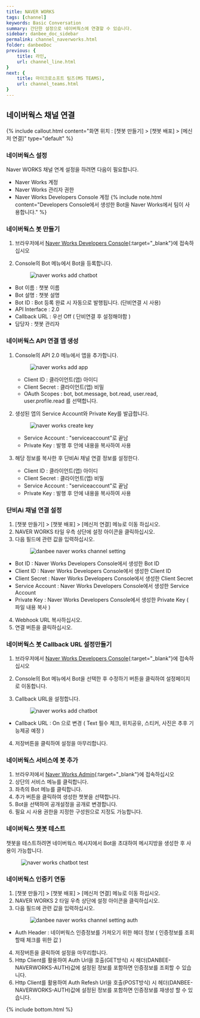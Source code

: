 ```yaml
---
title: NAVER WORKS 
tags: [channel]
keywords: Basic Conversation
summary: 간단한 설정으로 네이버웍스에 연결할 수 있습니다.
sidebar: danbee_doc_sidebar
permalink: channel_naverworks.html
folder: danbeeDoc
previous: {
    title: 라인,
    url: channel_line.html
}
next: {
    title: 마이크로소프트 팀즈(MS TEAMS),
    url: channel_teams.html
}
---
```

## 네이버웍스 채널 연결 
{% include callout.html content="화면 위치 : [챗봇 만들기] > [챗봇 배포] > [메신저 연결]" type="default" %}


### 네이버웍스 설정
Naver WORKS 채널 연계 설정을 하려면 다음이 필요합니다.

* Naver Works 계정
* Naver Works 관리자 권한
* Naver Works Developers Console 계정
{% include note.html content="Developers Console에서 생성한 Bot을 Naver Works에서 팀이 사용합니다." %}


### 네이버웍스 봇 만들기
1. 브라우저에서 <span class="link">[Naver Works Developers Console](https://developers.worksmobile.com/){:target="_blank"}</span>에 접속하십시오

2. Console의 Bot 메뉴에서 Bot을 등록합니다.<figure><img class="docimage" src="images/channel/naverworks/naverworks_add_chatbot.png" alt="naver works add chatbot" style="max-width: 800px"></figure>
  * Bot 이름 : 챗봇 이름
  * Bot 설명 : 챗봇 설명
  * Bot ID : Bot 등록 완료 시 자동으로 발행됩니다. (단비연결 시 사용)
  * API Interface : 2.0
  * Callback URL : 우선 Off ( 단비연결 후 설정해야함 )
  * 담당자 : 챗봇 관리자
 
### 네이버웍스 API 연결 앱 생성
1. Console의 API 2.0 메뉴에서 앱을 추가합니다.<figure><img class="docimage" src="images/channel/naverworks/naverworks_add_app.png" alt="naver works add app" style="max-width: 800px"></figure>
   * Client ID : 클라이언트(앱) 아이디
   * Client Secret : 클라이언트(앱) 비밀
   * OAuth Scopes : bot, bot.message, bot.read, user.read, user.profile.read 를 선택합니다.

2. 생성된 앱의 Service Account와 Private Key를 발급합니다.<figure><img class="docimage" src="images/channel/naverworks/naverworks_create_key.png" alt="naver works create key" style="max-width: 800px"></figure>
   * Service Account : "serviceaccount"로 끝남
   * Private Key : 발행 후 안에 내용을 복사하여 사용

3. 해당 정보를 복사한 후 단비Ai 채널 연결 정보를 설정한다.
   * Client ID : 클라이언트(앱) 아이디
   * Client Secret : 클라이언트(앱) 비밀
   * Service Account : "serviceaccount"로 끝남
   * Private Key : 발행 후 안에 내용을 복사하여 사용

### 단비Ai 채널 연결 설정
1. [챗봇 만들기] > [챗봇 배포] > [메신저 연결] 메뉴로 이동 하십시오.
2. NAVER WORKS 타일 우측 상단에 설정 아이콘을 클릭하십시오.
3. 다음 필드에 관련 값을 입력하십시오.<figure><img class="docimage" src="images/channel/naverworks/naverworks_danbee_setting.png" alt="danbee naver works channel setting" style="max-width: 800px"></figure>
  * Bot ID : Naver Works Developers Console에서 생성한 Bot ID
  * Client ID : Naver Works Developers Console에서 생성한 Client ID
  * Client Secret : Naver Works Developers Console에서 생성한 Client Secret
  * Service Account  : Naver Works Developers Console에서 생성한 Service Account
  * Private Key : Naver Works Developers Console에서 생성한 Private Key ( 파일 내용 복사 )
  
4. Webhook URL 복사하십시오.
5. 연결 버튼을 클릭하십시오.

### 네이버웍스 봇 Callback URL 설정만들기
1. 브라우저에서 <span class="link">[Naver Works Developers Console](https://developers.worksmobile.com/){:target="_blank"}</span>에 접속하십시오

2. Console의 Bot 메뉴에서 Bot을 선택한 후 수정하기 버튼을 클릭하여 설정페이지로 이동합니다.
3. Callback URL을 설정합니다.<figure><img class="docimage" src="images/channel/naverworks/naverworks_add_chatbot.png" alt="naver works add chatbot" style="max-width: 800px"></figure>
  * Callback URL : On 으로 변경 ( Text 필수 체크, 위치공유, 스티커, 사진은 추후 기능제공 예정 )
4. 저장버튼을 클릭하여 설정을 마무리합니다.


### 네이버웍스 서비스에 봇 추가
1. 브라우저에서 <span class="link">[Naver Works Admin](https://admin.worksmobile.com/){:target="_blank"}</span>에 접속하십시오
2. 상단의 서비스 메뉴를 클릭합니다.
3. 좌측의 Bot 메뉴를 클릭합니다.
4. 추가 버튼을 클릭하여 생성한 챗봇을 선택합니다.
5. Bot을 선택하여 공개설정을 공개로 변경합니다. 
6. 필요 시 사용 권한을 지정한 구성원으로 지정도 가능합니다.

### 네이버웍스 챗봇 테스트
챗봇을 테스트하려면 네이버웍스 메시지에서 Bot을 초대하여 메시지방을 생성한 후 사용이 가능합니다.<figure><img class="docimage" src="images/channel/naverworks/naverworks_chatbot_test.png" alt="naver works chatbot test" style="max-width: 800px"></figure>


### 네이버웍스 인증키 연동
1. [챗봇 만들기] > [챗봇 배포] > [메신저 연결] 메뉴로 이동 하십시오.
2. NAVER WORKS 2 타일 우측 상단에 설정 아이콘을 클릭하십시오.
3. 다음 필드에 관련 값을 입력하십시오.<figure><img class="docimage" src="images/channel/naverworks/naverworks_danbee_setting_auth.png" alt="danbee naver works channel setting auth" style="max-width: 800px"></figure>
  * Auth Header : 네이버웍스 인증정보를 가져오기 위한 헤더 정보 ( 인증정보를 조회할때 체크를 위한 값 )
4. 저장버튼을 클릭하여 설정을 마무리합니다.
5. Http Client를 활용하여 Auth Url을 호출(GET방식) 시 헤더(DANBEE-NAVERWORKS-AUTH)값에 설정된 정보를 포함하면 인증정보를 조회할 수 있습니다. 
6. Http Client를 활용하여 Auth Refesh Url을 호출(POST방식) 시 헤더(DANBEE-NAVERWORKS-AUTH)값에 설정된 정보를 포함하면 인증정보를 재생성 할 수 있습니다.

{% include bottom.html %}
